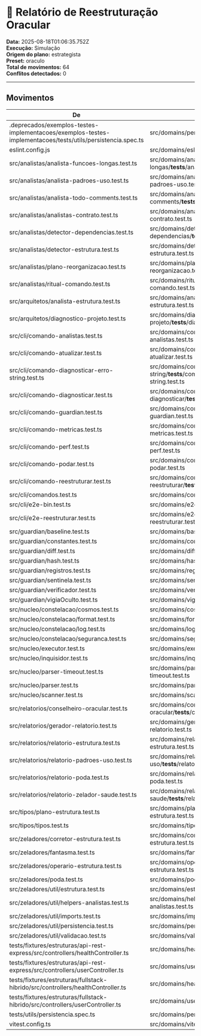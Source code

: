# 🧩 Relatório de Reestruturação Oracular

**Data:** 2025-08-18T01:06:35.752Z  
**Execução:** Simulação  
**Origem do plano:** estrategista  
**Preset:** oraculo  
**Total de movimentos:** 64  
**Conflitos detectados:** 0

---

## Movimentos

| De                                                                                                         | Para                                                                                            |
| ---------------------------------------------------------------------------------------------------------- | ----------------------------------------------------------------------------------------------- |
| .deprecados/exemplos-testes-implementacoes/exemplos-testes-implementacoes/tests/utils/persistencia.spec.ts | src/domains/persistencia/**tests**/persistencia.spec.ts                                         |
| eslint.config.js                                                                                           | src/domains/eslint/config/eslint.config.js                                                      |
| src/analistas/analista-funcoes-longas.test.ts                                                              | src/domains/analista-funcoes-longas/**tests**/analista-funcoes-longas.test.ts                   |
| src/analistas/analista-padroes-uso.test.ts                                                                 | src/domains/analista-padroes-uso/**tests**/analista-padroes-uso.test.ts                         |
| src/analistas/analista-todo-comments.test.ts                                                               | src/domains/analista-todo-comments/**tests**/analista-todo-comments.test.ts                     |
| src/analistas/analistas-contrato.test.ts                                                                   | src/domains/analistas-contrato/**tests**/analistas-contrato.test.ts                             |
| src/analistas/detector-dependencias.test.ts                                                                | src/domains/detector-dependencias/**tests**/detector-dependencias.test.ts                       |
| src/analistas/detector-estrutura.test.ts                                                                   | src/domains/detector-estrutura/**tests**/detector-estrutura.test.ts                             |
| src/analistas/plano-reorganizacao.test.ts                                                                  | src/domains/plano-reorganizacao/**tests**/plano-reorganizacao.test.ts                           |
| src/analistas/ritual-comando.test.ts                                                                       | src/domains/ritual-comando/**tests**/ritual-comando.test.ts                                     |
| src/arquitetos/analista-estrutura.test.ts                                                                  | src/domains/analista-estrutura/**tests**/analista-estrutura.test.ts                             |
| src/arquitetos/diagnostico-projeto.test.ts                                                                 | src/domains/diagnostico-projeto/**tests**/diagnostico-projeto.test.ts                           |
| src/cli/comando-analistas.test.ts                                                                          | src/domains/comando-analistas/**tests**/comando-analistas.test.ts                               |
| src/cli/comando-atualizar.test.ts                                                                          | src/domains/comando-atualizar/**tests**/comando-atualizar.test.ts                               |
| src/cli/comando-diagnosticar-erro-string.test.ts                                                           | src/domains/comando-diagnosticar-erro-string/**tests**/comando-diagnosticar-erro-string.test.ts |
| src/cli/comando-diagnosticar.test.ts                                                                       | src/domains/comando-diagnosticar/**tests**/comando-diagnosticar.test.ts                         |
| src/cli/comando-guardian.test.ts                                                                           | src/domains/comando-guardian/**tests**/comando-guardian.test.ts                                 |
| src/cli/comando-metricas.test.ts                                                                           | src/domains/comando-metricas/**tests**/comando-metricas.test.ts                                 |
| src/cli/comando-perf.test.ts                                                                               | src/domains/comando-perf/**tests**/comando-perf.test.ts                                         |
| src/cli/comando-podar.test.ts                                                                              | src/domains/comando-podar/**tests**/comando-podar.test.ts                                       |
| src/cli/comando-reestruturar.test.ts                                                                       | src/domains/comando-reestruturar/**tests**/comando-reestruturar.test.ts                         |
| src/cli/comandos.test.ts                                                                                   | src/domains/comandos/**tests**/comandos.test.ts                                                 |
| src/cli/e2e-bin.test.ts                                                                                    | src/domains/e2e-bin/**tests**/e2e-bin.test.ts                                                   |
| src/cli/e2e-reestruturar.test.ts                                                                           | src/domains/e2e-reestruturar/**tests**/e2e-reestruturar.test.ts                                 |
| src/guardian/baseline.test.ts                                                                              | src/domains/baseline/**tests**/baseline.test.ts                                                 |
| src/guardian/constantes.test.ts                                                                            | src/domains/constantes/**tests**/constantes.test.ts                                             |
| src/guardian/diff.test.ts                                                                                  | src/domains/diff/**tests**/diff.test.ts                                                         |
| src/guardian/hash.test.ts                                                                                  | src/domains/hash/**tests**/hash.test.ts                                                         |
| src/guardian/registros.test.ts                                                                             | src/domains/registros/**tests**/registros.test.ts                                               |
| src/guardian/sentinela.test.ts                                                                             | src/domains/sentinela/**tests**/sentinela.test.ts                                               |
| src/guardian/verificador.test.ts                                                                           | src/domains/verificador/**tests**/verificador.test.ts                                           |
| src/guardian/vigiaOculto.test.ts                                                                           | src/domains/vigiaoculto/**tests**/vigiaOculto.test.ts                                           |
| src/nucleo/constelacao/cosmos.test.ts                                                                      | src/domains/cosmos/**tests**/cosmos.test.ts                                                     |
| src/nucleo/constelacao/format.test.ts                                                                      | src/domains/format/**tests**/format.test.ts                                                     |
| src/nucleo/constelacao/log.test.ts                                                                         | src/domains/log/**tests**/log.test.ts                                                           |
| src/nucleo/constelacao/seguranca.test.ts                                                                   | src/domains/seguranca/**tests**/seguranca.test.ts                                               |
| src/nucleo/executor.test.ts                                                                                | src/domains/executor/**tests**/executor.test.ts                                                 |
| src/nucleo/inquisidor.test.ts                                                                              | src/domains/inquisidor/**tests**/inquisidor.test.ts                                             |
| src/nucleo/parser-timeout.test.ts                                                                          | src/domains/parser-timeout/**tests**/parser-timeout.test.ts                                     |
| src/nucleo/parser.test.ts                                                                                  | src/domains/parser/**tests**/parser.test.ts                                                     |
| src/nucleo/scanner.test.ts                                                                                 | src/domains/scanner/**tests**/scanner.test.ts                                                   |
| src/relatorios/conselheiro-oracular.test.ts                                                                | src/domains/conselheiro-oracular/**tests**/conselheiro-oracular.test.ts                         |
| src/relatorios/gerador-relatorio.test.ts                                                                   | src/domains/gerador-relatorio/**tests**/gerador-relatorio.test.ts                               |
| src/relatorios/relatorio-estrutura.test.ts                                                                 | src/domains/relatorio-estrutura/**tests**/relatorio-estrutura.test.ts                           |
| src/relatorios/relatorio-padroes-uso.test.ts                                                               | src/domains/relatorio-padroes-uso/**tests**/relatorio-padroes-uso.test.ts                       |
| src/relatorios/relatorio-poda.test.ts                                                                      | src/domains/relatorio-poda/**tests**/relatorio-poda.test.ts                                     |
| src/relatorios/relatorio-zelador-saude.test.ts                                                             | src/domains/relatorio-zelador-saude/**tests**/relatorio-zelador-saude.test.ts                   |
| src/tipos/plano-estrutura.test.ts                                                                          | src/domains/plano-estrutura/**tests**/plano-estrutura.test.ts                                   |
| src/tipos/tipos.test.ts                                                                                    | src/domains/tipos/**tests**/tipos.test.ts                                                       |
| src/zeladores/corretor-estrutura.test.ts                                                                   | src/domains/corretor-estrutura/**tests**/corretor-estrutura.test.ts                             |
| src/zeladores/fantasma.test.ts                                                                             | src/domains/fantasma/**tests**/fantasma.test.ts                                                 |
| src/zeladores/operario-estrutura.test.ts                                                                   | src/domains/operario-estrutura/**tests**/operario-estrutura.test.ts                             |
| src/zeladores/poda.test.ts                                                                                 | src/domains/poda/**tests**/poda.test.ts                                                         |
| src/zeladores/util/estrutura.test.ts                                                                       | src/domains/estrutura/**tests**/estrutura.test.ts                                               |
| src/zeladores/util/helpers-analistas.test.ts                                                               | src/domains/helpers-analistas/**tests**/helpers-analistas.test.ts                               |
| src/zeladores/util/imports.test.ts                                                                         | src/domains/imports/**tests**/imports.test.ts                                                   |
| src/zeladores/util/persistencia.test.ts                                                                    | src/domains/persistencia/**tests**/persistencia.test.ts                                         |
| src/zeladores/util/validacao.test.ts                                                                       | src/domains/validacao/**tests**/validacao.test.ts                                               |
| tests/fixtures/estruturas/api-rest-express/src/controllers/healthController.ts                             | src/domains/health/controllers/healthController.ts                                              |
| tests/fixtures/estruturas/api-rest-express/src/controllers/userController.ts                               | src/domains/user/controllers/userController.ts                                                  |
| tests/fixtures/estruturas/fullstack-hibrido/src/controllers/healthController.ts                            | src/domains/health/controllers/healthController.ts                                              |
| tests/fixtures/estruturas/fullstack-hibrido/src/controllers/userController.ts                              | src/domains/user/controllers/userController.ts                                                  |
| tests/utils/persistencia.spec.ts                                                                           | src/domains/persistencia/**tests**/persistencia.spec.ts                                         |
| vitest.config.ts                                                                                           | src/domains/vitest/config/vitest.config.ts                                                      |
